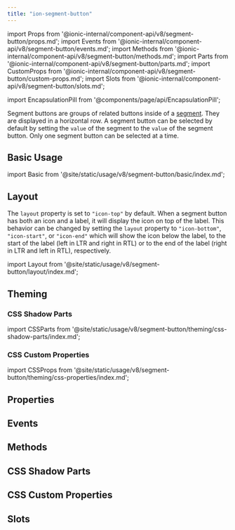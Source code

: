 ```yaml
---
title: "ion-segment-button"
---
```

import Props from '@ionic-internal/component-api/v8/segment-button/props.md';
import Events from '@ionic-internal/component-api/v8/segment-button/events.md';
import Methods from '@ionic-internal/component-api/v8/segment-button/methods.md';
import Parts from '@ionic-internal/component-api/v8/segment-button/parts.md';
import CustomProps from '@ionic-internal/component-api/v8/segment-button/custom-props.md';
import Slots from '@ionic-internal/component-api/v8/segment-button/slots.md';

<head>
  <title>ion-segment-button | Segment Button Icon and Segment Value</title>
  <meta name="description" content="ion-segment-buttons are groups of related buttons inside of a Segment. Learn to use segment button icons and check their values on Ionic Framework Apps." />
</head>

import EncapsulationPill from '@components/page/api/EncapsulationPill';

<EncapsulationPill type="shadow" />


Segment buttons are groups of related buttons inside of a [segment](segment.md). They are displayed in a horizontal row. A segment button can be selected by default by setting the `value` of the segment to the `value` of the segment button. Only one segment button can be selected at a time.


## Basic Usage

import Basic from '@site/static/usage/v8/segment-button/basic/index.md';

<Basic />


## Layout

The `layout` property is set to `"icon-top"` by default. When a segment button has both an icon and a label, it will display the icon on top of the label. This behavior can be changed by setting the `layout` property to `"icon-bottom"`, `"icon-start"`, or `"icon-end"` which will show the icon below the label, to the start of the label (left in LTR and right in RTL) or to the end of the label (right in LTR and left in RTL), respectively.

import Layout from '@site/static/usage/v8/segment-button/layout/index.md';

<Layout />


## Theming
### CSS Shadow Parts

import CSSParts from '@site/static/usage/v8/segment-button/theming/css-shadow-parts/index.md';

<CSSParts />


### CSS Custom Properties

import CSSProps from '@site/static/usage/v8/segment-button/theming/css-properties/index.md';

<CSSProps />


## Properties
<Props />

## Events
<Events />

## Methods
<Methods />

## CSS Shadow Parts
<Parts />

## CSS Custom Properties
<CustomProps />

## Slots
<Slots />
